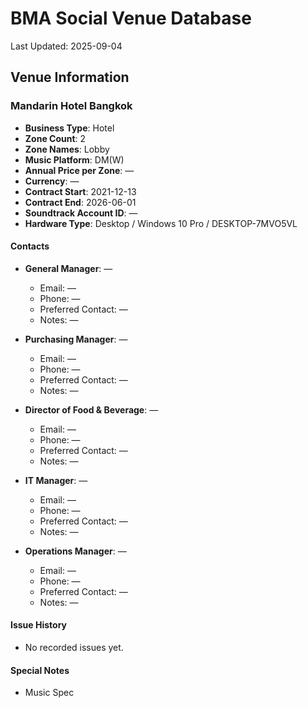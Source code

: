# BMA Social Venue Database

Last Updated: 2025-09-04

## Venue Information

### Mandarin Hotel Bangkok
- **Business Type**: Hotel
- **Zone Count**: 2
- **Zone Names**: Lobby
- **Music Platform**: DM(W)
- **Annual Price per Zone**: —
- **Currency**: —
- **Contract Start**: 2021-12-13
- **Contract End**: 2026-06-01
- **Soundtrack Account ID**: —
- **Hardware Type**: Desktop / Windows 10 Pro / DESKTOP-7MVO5VL

#### Contacts
- **General Manager**: —
  - Email: —
  - Phone: —
  - Preferred Contact: —
  - Notes: —

- **Purchasing Manager**: —
  - Email: —
  - Phone: —
  - Preferred Contact: —
  - Notes: —

- **Director of Food & Beverage**: —
  - Email: —
  - Phone: —
  - Preferred Contact: —
  - Notes: —

- **IT Manager**: —
  - Email: —
  - Phone: —
  - Preferred Contact: —
  - Notes: —

- **Operations Manager**: —
  - Email: —
  - Phone: —
  - Preferred Contact: —
  - Notes: —

#### Issue History
- No recorded issues yet.

#### Special Notes
- Music Spec
